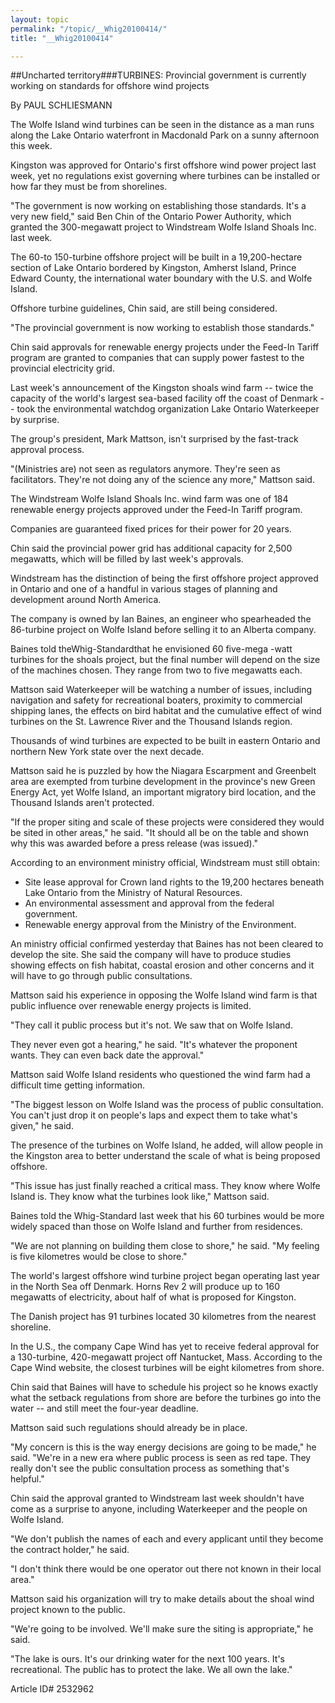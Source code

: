 ```yaml
---
layout: topic
permalink: "/topic/__Whig20100414/"
title: "__Whig20100414"

---
```


##Uncharted territory###TURBINES: Provincial government is currently working on standards for offshore wind projects

By PAUL SCHLIESMANN



The Wolfe Island wind turbines can be seen in the distance as a man runs along the Lake Ontario waterfront in Macdonald Park on a sunny afternoon this week.

Kingston was approved for Ontario's first offshore wind power project last week, yet no regulations exist governing where turbines can be installed or how far they must be from shorelines.

"The government is now working on establishing those standards. It's a very new field," said Ben Chin of the Ontario Power Authority, which granted the 300-megawatt project to Windstream Wolfe Island Shoals Inc. last week.

The 60-to 150-turbine offshore project will be built in a 19,200-hectare section of Lake Ontario bordered by Kingston, Amherst Island, Prince Edward County, the international water boundary with the U.S. and Wolfe Island.

Offshore turbine guidelines, Chin said, are still being considered.

"The provincial government is now working to establish those standards."

Chin said approvals for renewable energy projects under the Feed-In Tariff program are granted to companies that can supply power fastest to the provincial electricity grid.

Last week's announcement of the Kingston shoals wind farm -- twice the capacity of the world's largest sea-based facility off the coast of Denmark -- took the environmental watchdog organization Lake Ontario Waterkeeper by surprise.

The group's president, Mark Mattson, isn't surprised by the fast-track approval process.

"(Ministries are) not seen as regulators anymore. They're seen as facilitators. They're not doing any of the science any more," Mattson said.

The Windstream Wolfe Island Shoals Inc. wind farm was one of 184 renewable energy projects approved under the Feed-In Tariff program.

Companies are guaranteed fixed prices for their power for 20 years.

Chin said the provincial power grid has additional capacity for 2,500 megawatts, which will be filled by last week's approvals.

Windstream has the distinction of being the first offshore project approved in Ontario and one of a handful in various stages of planning and development around North America.

The company is owned by Ian Baines, an engineer who spearheaded the 86-turbine project on Wolfe Island before selling it to an Alberta company.

Baines told theWhig-Standardthat he envisioned 60 five-mega -watt turbines for the shoals project, but the final number will depend on the size of the machines chosen. They range from two to five megawatts each.

Mattson said Waterkeeper will be watching a number of issues, including navigation and safety for recreational boaters, proximity to commercial shipping lanes, the effects on bird habitat and the cumulative effect of wind turbines on the St. Lawrence River and the Thousand Islands region.

Thousands of wind turbines are expected to be built in eastern Ontario and northern New York state over the next decade.

Mattson said he is puzzled by how the Niagara Escarpment and Greenbelt area are exempted from turbine development in the province's new Green Energy Act, yet Wolfe Island, an important migratory bird location, and the Thousand Islands aren't protected.

"If the proper siting and scale of these projects were considered they would be sited in other areas," he said. "It should all be on the table and shown why this was awarded before a press release (was issued)."

<p>According to an environment ministry official, Windstream must still obtain:</p>
<ul><li>Site lease approval for Crown land rights to the 19,200 hectares beneath Lake Ontario from the Ministry of Natural Resources.</li>
<li>An environmental assessment and approval from the federal government.</li>
<li>Renewable energy approval from the Ministry of the Environment.</li></ul>
<p>An ministry official confirmed yesterday that Baines has not been cleared to develop the site. She said the company will have to produce studies showing effects on fish habitat, coastal erosion and other concerns and it will have to go through public consultations.</p>

Mattson said his experience in opposing the Wolfe Island wind farm is that public influence over renewable energy projects is limited.

"They call it public process but it's not. We saw that on Wolfe Island.

They never even got a hearing," he said. "It's whatever the proponent wants. They can even back date the approval."

Mattson said Wolfe Island residents who questioned the wind farm had a difficult time getting information.

"The biggest lesson on Wolfe Island was the process of public consultation. You can't just drop it on people's laps and expect them to take what's given," he said.

The presence of the turbines on Wolfe Island, he added, will allow people in the Kingston area to better understand the scale of what is being proposed offshore.

"This issue has just finally reached a critical mass. They know where Wolfe Island is. They know what the turbines look like," Mattson said.

Baines told the Whig-Standard last week that his 60 turbines would be more widely spaced than those on Wolfe Island and further from residences.

"We are not planning on building them close to shore," he said. "My feeling is five kilometres would be close to shore."

The world's largest offshore wind turbine project began operating last year in the North Sea off Denmark. Horns Rev 2 will produce up to 160 megawatts of electricity, about half of what is proposed for Kingston.

The Danish project has 91 turbines located 30 kilometres from the nearest shoreline.

In the U.S., the company Cape Wind has yet to receive federal approval for a 130-turbine, 420-megawatt project off Nantucket, Mass. According to the Cape Wind website, the closest turbines will be eight kilometres from shore.

Chin said that Baines will have to schedule his project so he knows exactly what the setback regulations from shore are before the turbines go into the water -- and still meet the four-year deadline.

Mattson said such regulations should already be in place.

"My concern is this is the way energy decisions are going to be made," he said. "We're in a new era where public process is seen as red tape. They really don't see the public consultation process as something that's helpful."

Chin said the approval granted to Windstream last week shouldn't have come as a surprise to anyone, including Waterkeeper and the people on Wolfe Island.

"We don't publish the names of each and every applicant until they become the contract holder," he said.

"I don't think there would be one operator out there not known in their local area."

Mattson said his organization will try to make details about the shoal wind project known to the public.

"We're going to be involved. We'll make sure the siting is appropriate," he said.

"The lake is ours. It's our drinking water for the next 100 years. It's recreational. The public has to protect the lake. We all own the lake."



Article ID# 2532962

